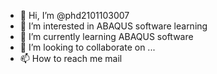 - 👋 Hi, I’m @phd2101103007
- 👀 I’m interested in ABAQUS software learning
- 🌱 I’m currently learning ABAQUS software
- 💞️ I’m looking to collaborate on ...
- 📫 How to reach me mail

<!---
phd2101103007/phd2101103007 is a ✨ special ✨ repository because its `README.md` (this file) appears on your GitHub profile.
You can click the Preview link to take a look at your changes.
--->
